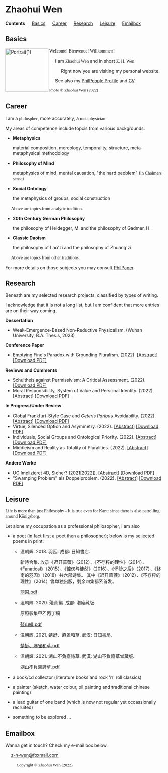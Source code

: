 # Zhaohui Wen

**Contents** &#8195; [Basics](#basics) &#8195; [Career](#career) &#8195; [Research](#research) &#8195; [Leisure](#leisure) &#8195; [Emailbox](#emailbox)

## Basics

<img width="137" alt="Portrait(1)" src="https://user-images.githubusercontent.com/104066883/169487820-faefead2-61da-4e14-841a-f7c1fce400b0.png" align="left">

<p><font face="GEORGIA">Welcome! Bienvenue! Willkommen!</font></p>

&#8195; I am <font face="GEORGIA">Zhaohui Wen</font> and in short <font face="GEORGIA">Z. H. Wen</font>.

&#8195; &#8195; Right now you are visiting my personal website.

&#8195; See also my [PhilPeople Profile](https://philpeople.org/profiles/zhaohui-wen) and [CV](https://www.docdroid.net/fYa6qXn/cv-pdf).

<font face="GEORGIA" font size="2">Photo ℗ Zhaohui Wen (2022)</font>

## Career

I am a <font face="GEORGIA">philospher</font>, more accurately, a <font face="GEORGIA">metaphysician</font>.

My areas of competence include topcis from various backgrounds.

- **Metaphysics**

  material composition, mereology, temporality, structure, meta-metaphysical methodology

- **Philosophy of Mind**

  metaphysics of mind, mental causation, "the hard peoblem" (<font face="GEORGIA">in Chalmers' sense</font>)

- **Social Ontology**

  the metaphysics of groups, social construction
  
<p> &#8195; <font face="GEORGIA">Above are topics from analytic tradition.</font></p>

- **20th Century German Philosophy**

  the philosophy of Heidegger, M. and the philosophy of Gadmer, H.

- **Classic Daoism**

  the philosophy of Lao'zi and the philosophy of Zhuang'zi
  
<p> &#8195; <font face="GEORGIA">Above are topics from other traditions.</font></p>

For more details on those subjects you may consult [PhilPaper](https://philpapers.org/).

## Research

Beneath are my selected research projects, classified by types of writing.

I acknowledge that it is not a long list, but I am confident that more entries are on their way coming.

**Dessertation**

- Weak-Emergence-Based Non-Reductive Physicalism. (Wuhan University, B.A. Thesis, 2023)


**Conference Paper**

- Emptying Fine's Paradox with Grounding Pluralism. (2022). [[Abstract]](https://philpapers.org/rec/WENREF) [[Download PDF]](https://philpapers.org/archive/WENREF.pdf)

**Reviews and Comments**

- Schultheis against Permissivism: A Critical Assessment. (2022). [[Download PDF]](https://docdro.id/kd5Xb8A)
- Moral Responsibility, System of Value and Personal Identity. (2022). [[Abstract]](https://philpapers.org/rec/WENMRS) [[Download PDF]](https://philpapers.org/archive/WENMRS.pdf)

**In Progress/Under Review**

- Global Frankfurt-Style Case and _Ceteris Paribus_ Avoidability. (2022). [[Abstract]](https://philpapers.org/rec/WENGFC) [[Download PDF]](https://philpapers.org/archive/WENGFC.pdf)
- Virtue, Silenced Option and Asymmetry. (2022). [[Abstract]](https://philpapers.org/rec/WENVSO) [[Download PDF]](https://philpapers.org/archive/WENVSO.pdf)
- Individuals, Social Groups and Ontological Priority. (2022). [[Abstract]](https://philpapers.org/rec/WENISG) [[Download PDF]](https://philpapers.org/archive/WENISG.pdf)
- Middleism and Reality as Totality of Pluralities. (2022). [[Abstract]](https://philpapers.org/rec/WENMAR-5) [[Download PDF]](https://philpapers.org/archive/WENMAR-5.pdf)

**Andere Werke**

- UC Implizieret 4D, Sicher? (2021[2022]). [[Abstract]](https://philpapers.org/rec/WENEFP-3) [[Download PDF]](https://philpapers.org/archive/WENEFP-3.pdf)
- "Swamping Problem" als Doppelproblem. (2022). [[Abstract]](https://philpapers.org/rec/WENSPA-2) [[Download PDF]](https://philpapers.org/archive/WENSPA-2.pdf)

## Leisure

<p><font face="GEORGIA">Life is more than just Philosophy - It is true even for Kant: since there is also patrolling around Königsberg.</font></p>

Let alone my occupation as a professional philosopher, I am also

- a poet (in fact first a poet then a philosopher); below is my sellected poems in print:
   
  - 温朝辉. 2018. 羽囚. 成都: 日知書店.
    
    新诗合集. 收录《迟开蔷薇》（2012）、《不存粹的理性》（2014）、《Fanatical》（2015）、《倥偬与徒然》（2016）、《怀沙之后》（2017）、《终南的羽囚》（2018）共六部诗集。
    其中《迟开蔷薇》（2012）、《不存粹的理性》（2014）曾单独出版，剩余四集都系首发。
    
    [羽囚.pdf](https://github.com/Zhaohui-Wen/Homepage/files/9177358/default.pdf)
    
  - 溫朝輝. 2020. 殘山編. 成都: 潛庵藏版.
    
    原照影集甲乙丙丁稿
    
    [殘山編.pdf](https://github.com/Zhaohui-Wen/Homepage/files/9177373/default.pdf)
    
  - 温朝辉. 2021. 蜻蜓、麻雀和草. 武汉: 日知書局.
    
    [蜻蜓、麻雀和草.pdf](https://github.com/Zhaohui-Wen/Homepage/files/9177379/default.pdf)
  
  - 溫朝輝. 2021. 湖山不負齋詩草. 武漢: 湖山不負齋草堂藏版.
    
    [湖山不負齋詩草.pdf](https://github.com/Zhaohui-Wen/Homepage/files/9177375/default.pdf)
    
- a book/cd collector (literature books and rock 'n' roll classics)

- a painter (sketch, water colour, oil painting and traditional chinese painting)

- a lead guitar of one band (which is now not regular yet occassionally recruited)

- something to be explored ...

## Emailbox

Wanna get in touch? Check my e-mail box below.

&#8195; <a href="mailto:z-h-wen@foxmail.com">z-h-wen@foxmail.com</a>

&#8195; &#8195; <font face="GEORGIA" font size="2">Copyright © Zhaohui Wen (2022)</font>


